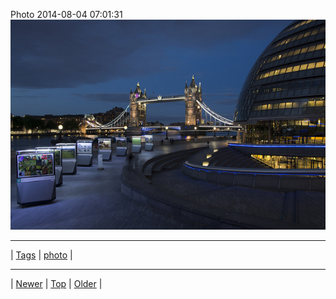 <!--
title: Photo 2014-08-04 07
date: 2020-06-28T15:00:41.518Z
tags: photo
-->











Photo 2014-08-04 07:01:31
![](93758445247-0.jpg)

<!--BOTTOM-POST-NAVIGATION-->
---

| [Tags](tags.md) | [photo](tag-photo.md) |

---

| [Newer](93606770087.md) | [Top](index.md) | [Older](93977952192.md) |